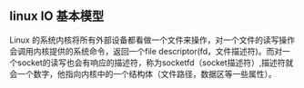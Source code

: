 ## linux IO 基本模型

Linux 的系统内核将所有外部设备都看做一个文件来操作，对一个文件的读写操作会调用内核提供的系统命令，返回一个file descriptor(fd，文件描述符)。而对一个socket的读写也会有响应的描述符，称为socketfd（socket描述符）,描述符就会一个数字，他指向内核中的一个结构体（文件路径，数据区等一些属性）。